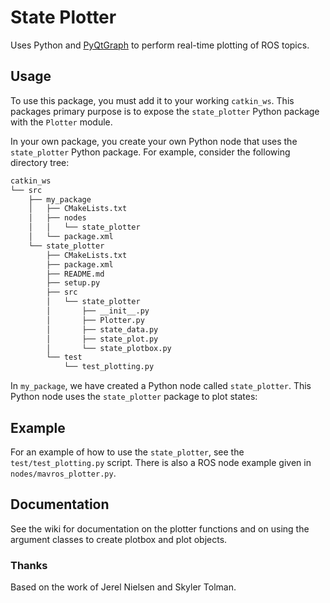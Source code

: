 State Plotter
=============

Uses Python and [PyQtGraph](http://www.pyqtgraph.org/) to perform real-time plotting of ROS topics.

## Usage ##

To use this package, you must add it to your working `catkin_ws`. This packages primary purpose is to expose the `state_plotter` Python package with the `Plotter` module.

In your own package, you create your own Python node that uses the `state_plotter` Python package. For example, consider the following directory tree:

```bash
catkin_ws
└── src
    ├── my_package
    │   ├── CMakeLists.txt
    │   ├── nodes
    │   │   └── state_plotter
    │   └── package.xml
    └── state_plotter
        ├── CMakeLists.txt
        ├── package.xml
        ├── README.md
        ├── setup.py
        ├── src
        │   └── state_plotter
        │       ├── __init__.py
        │       ├── Plotter.py
        │       ├── state_data.py
        │       ├── state_plot.py
        │       └── state_plotbox.py
        └── test
            └── test_plotting.py
```

In `my_package`, we have created a Python node called `state_plotter`. This Python node uses the `state_plotter` package to plot states:


## Example ##

For an example of how to use the `state_plotter`, see the `test/test_plotting.py` script.
There is also a ROS node example given in `nodes/mavros_plotter.py`.

## Documentation ##

See the wiki for documentation on the plotter functions and on using the argument classes to create plotbox and plot objects.


### Thanks ###

Based on the work of Jerel Nielsen and Skyler Tolman.
